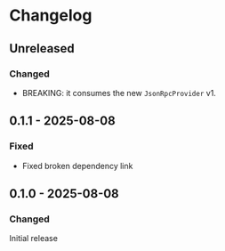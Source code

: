 # Changelog

## Unreleased

### Changed

- BREAKING: it consumes the new `JsonRpcProvider` v1.

## 0.1.1 - 2025-08-08

### Fixed

- Fixed broken dependency link

## 0.1.0 - 2025-08-08

### Changed

Initial release
